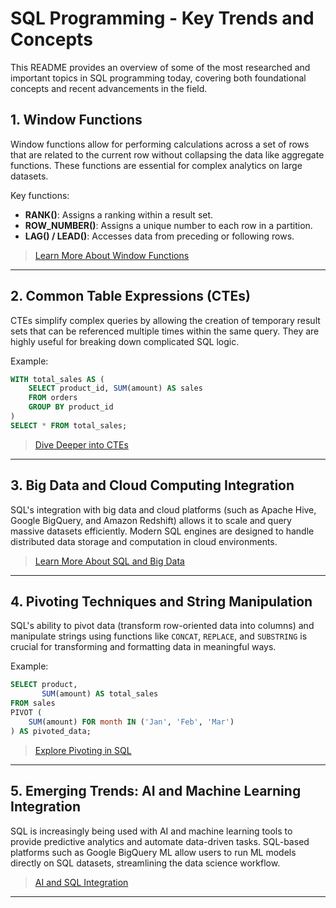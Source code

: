 # SQL Programming - Key Trends and Concepts

This README provides an overview of some of the most researched and important topics in SQL programming today, covering both foundational concepts and recent advancements in the field.

## 1. Window Functions
Window functions allow for performing calculations across a set of rows that are related to the current row without collapsing the data like aggregate functions. These functions are essential for complex analytics on large datasets.

Key functions:
- **RANK()**: Assigns a ranking within a result set.
- **ROW_NUMBER()**: Assigns a unique number to each row in a partition.
- **LAG() / LEAD()**: Accesses data from preceding or following rows.

> [Learn More About Window Functions](https://www.postgresql.org/docs/current/tutorial-window.html)

---

## 2. Common Table Expressions (CTEs)
CTEs simplify complex queries by allowing the creation of temporary result sets that can be referenced multiple times within the same query. They are highly useful for breaking down complicated SQL logic.

Example:
```sql
WITH total_sales AS (
    SELECT product_id, SUM(amount) AS sales
    FROM orders
    GROUP BY product_id
)
SELECT * FROM total_sales;
```

> [Dive Deeper into CTEs](https://docs.microsoft.com/en-us/sql/t-sql/queries/with-common-table-expression-transact-sql)

---

## 3. Big Data and Cloud Computing Integration
SQL's integration with big data and cloud platforms (such as Apache Hive, Google BigQuery, and Amazon Redshift) allows it to scale and query massive datasets efficiently. Modern SQL engines are designed to handle distributed data storage and computation in cloud environments.

> [Learn More About SQL and Big Data](https://cloud.google.com/bigquery/docs/reference/standard-sql/query-syntax)

---

## 4. Pivoting Techniques and String Manipulation
SQL's ability to pivot data (transform row-oriented data into columns) and manipulate strings using functions like `CONCAT`, `REPLACE`, and `SUBSTRING` is crucial for transforming and formatting data in meaningful ways.

Example:
```sql
SELECT product, 
       SUM(amount) AS total_sales 
FROM sales
PIVOT (
    SUM(amount) FOR month IN ('Jan', 'Feb', 'Mar')
) AS pivoted_data;
```

> [Explore Pivoting in SQL](https://docs.oracle.com/cd/E17952_01/mysql-8.0-en/pivot-table.html)

---

## 5. Emerging Trends: AI and Machine Learning Integration
SQL is increasingly being used with AI and machine learning tools to provide predictive analytics and automate data-driven tasks. SQL-based platforms such as Google BigQuery ML allow users to run ML models directly on SQL datasets, streamlining the data science workflow.

> [AI and SQL Integration](https://cloud.google.com/bigquery-ml)

---

